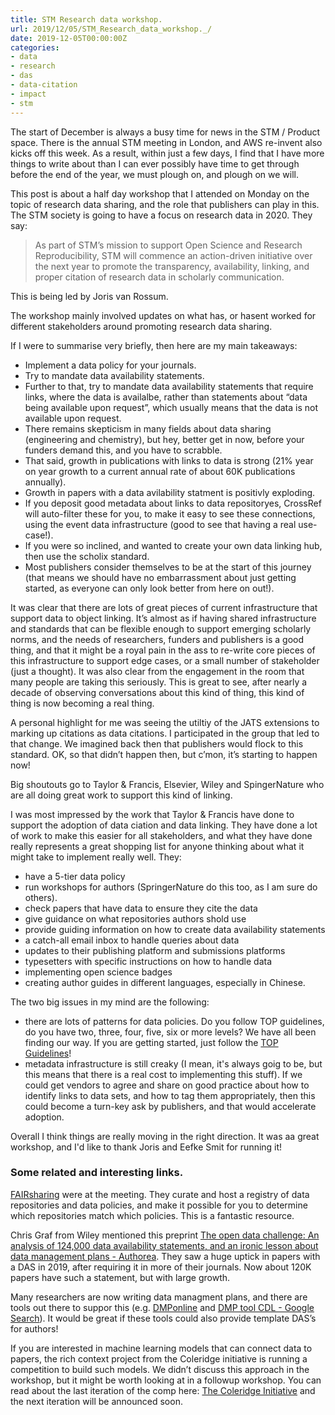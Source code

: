 ```yaml
---
title: STM Research data workshop. 
url: 2019/12/05/STM_Research_data_workshop._/
date: 2019-12-05T00:00:00Z
categories:
- data
- research
- das
- data-citation
- impact
- stm
---
```


The start of December is always a busy time for news in the STM / Product space. There is the annual STM meeting in London, and AWS re-invent also kicks off this week. As a result, within just a few days, I find that I have more things to write about than I can ever possibly have time to get through before the end of the year, we must plough on, and plough on we will. 

This post is about a half day workshop that I attended on Monday on the topic of research data sharing, and the role that publishers can play in this. The STM society is going to have a focus on research data in 2020. They say:

> As part of STM’s mission to support Open Science and Research Reproducibility, STM will commence an action-driven initiative over the next year to promote the transparency, availability, linking, and proper citation of research data in scholarly communication.   

This is being led by Joris van Rossum. 

The workshop mainly involved updates on what has, or hasent worked for different stakeholders around promoting research data sharing. 

If I were to summarise very briefly, then here are my main takeaways: 

* Implement a data policy for your journals. 
* Try to mandate data availability statements. 
* Further to that, try to mandate data availability statements that require links, where the data is availalbe, rather than statements about “data being available upon request”, which usually means that the data is not available upon request. 
* There remains skepticism in many fields about data sharing (engineering and chemistry), but hey, better get in now, before your funders demand this, and you have to scrabble.
* That said, growth in publications with links to data is strong (21% year on year growth to a current annual rate of about 60K publications annually).  
* Growth in papers with a data avilability statment is positivly exploding.  
* If you deposit good metadata about links to data repositoryes, CrossRef will auto-filter these for you, to make it easy to see these connections, using the event data infrastructure (good to see that having a real use-case!). 
* If you were so inclined, and wanted to create your own data linking hub, then use the scholix standard. 
* Most publishers consider themselves to be at the start of this journey (that means we should have no embarrassment about just getting started, as everyone can only look better from here on out!). 

It was clear that there are lots of great pieces of current infrastructure that support data to object linking. It’s almost as if having shared infrastructure and standards that can be flexible enough to support emerging scholarly norms, and the needs of researchers, funders and publishers is a good thing, and that it might be a royal pain in the ass to re-write core pieces of this infrastructure to support edge cases, or a small number of stakeholder (just a thought). 
It was also clear from the engagement in the room that many people are taking this seriously. This is great to see, after nearly a decade of observing conversations about this kind of thing, this kind of thing is now becoming a real thing. 

A personal highlight for me was seeing the utiltiy of the JATS extensions to marking up citations as data citations. I participated in the group that led to that change. We imagined back then that publishers would flock to this standard. OK, so that didn’t happen then, but c’mon, it’s starting to happen now! 

Big shoutouts go to Taylor & Francis, Elsevier, Wiley and SpingerNature who are all doing great work to support this kind of linking. 

I was most impressed by the work that Taylor & Francis have done to support the adoption of data ciation and data linking. They have done a lot of work to make this easier for all stakeholders, and what they have done really represents a great shopping list for anyone thinking about what it might take to implement really well. They:

* have a 5-tier data policy 
* run workshops for authors (SpringerNature do this too, as I am sure do others). 
* check papers that have data to ensure they cite the data 
* give guidance on what repositories authors shold use 
* provide guiding information on how to create data availability statements  
* a catch-all email inbox to handle queries about data 
* updates to their publishing platform and submissions platforms 
* typesetters with specific instructions on how to handle data 
* implementing open science badges 
* creating author guides in different languages, especially in Chinese.

The two big issues in my mind are the following: 

* there are lots of patterns for data policies. Do you follow TOP guidelines, do you have two, three, four, five, six or more levels? We have all been finding our way. If you are getting started, just follow the [TOP Guidelines](https://cos.io/top/)! 
* metadata infrastructure is still creaky (I mean, it's always goig to be, but this means that there is a real cost to implementing this stuff). If we could get vendors to agree and share on good practice about how to identify links to data sets, and how to tag them appropriately, then this could become a turn-key ask by publishers, and that would accelerate adoption. 

Overall I think things are really moving in the right direction. It was aa great workshop, and I'd like to thank Joris and Eefke Smit for running it! 

### Some related and interesting links. 

[FAIRsharing](https://fairsharing.org) were at the meeting. They curate and host a registry of data repositories and data policies, and make it possible for you to determine which repositories match which policies. This is a fantastic resource. 

Chris Graf from Wiley mentioned this preprint [The open data challenge: An analysis of 124,000 data availability statements, and an ironic lesson about data management plans - Authorea](https://www.authorea.com/users/260319/articles/399874-the-open-data-challenge-an-analysis-of-124-000-data-availability-statements-and-an-ironic-lesson-about-data-management-plans?commit=ad98ddb9a1e072174f34e0c5ae88de32c8431409). They saw a huge uptick in papers with a DAS in 2019, after requiring it in more of their journals. Now about 120K papers have such a statement, but with large growth.

Many researchers are now writing data managment plans, and there are tools out there to suppor this (e.g. [DMPonline](https://dmponline.dcc.ac.uk) and [DMP tool CDL - Google Search](https://www.google.com/search?client=safari&rls=en&q=DMP+tool+CDL&ie=UTF-8&oe=UTF-8)). It would be great if these tools could also provide template DAS’s for authors! 

If you are interested in machine learning models that can connect data to papers, the rich context project from the Coleridge initiative is running a competition to build such models. We didn’t discuss this approach in the workshop, but it might be worth looking at in a followup workshop. You can read about the last iteration of the comp here: [The Coleridge Initiative](https://coleridgeinitiative.org/richcontextcompetition) and the next iteration will be announced soon. 




